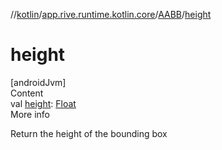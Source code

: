 //[kotlin](../../../index.md)/[app.rive.runtime.kotlin.core](../index.md)/[AABB](index.md)/[height](height.md)



# height  
[androidJvm]  
Content  
val [height](height.md): [Float](https://kotlinlang.org/api/latest/jvm/stdlib/kotlin/-float/index.html)  
More info  


Return the height of the bounding box

  



